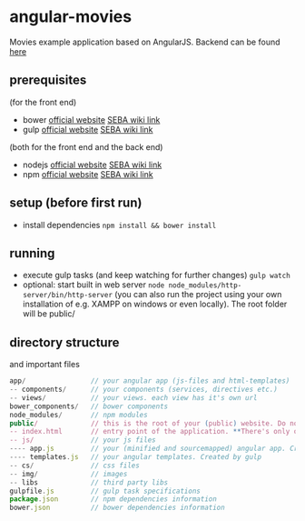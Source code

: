 # angular-movies
Movies example application based on AngularJS. Backend can be found [here](https://github.com/treschenhofer/moviebass)

## prerequisites

(for the front end)

* bower [official website]() [SEBA wiki link]()
* gulp [official website]() [SEBA wiki link]()

(both for the front end and the back end)

* nodejs [official website]() [SEBA wiki link]()
* npm [official website]() [SEBA wiki link]()



## setup (before first run)

* install dependencies `npm install && bower install`

## running

* execute gulp tasks (and keep watching for further changes) `gulp watch`
* optional: start built in web server `node node_modules/http-server/bin/http-server` (you can also run the project using your own installation of e.g. XAMPP on windows or even locally). The root folder will be public/

##  directory structure

and important files

```javascript
app/                // your angular app (js-files and html-templates)
-- components/      // your components (services, directives etc.)
-- views/           // your views. each view has it's own url
bower_components/   // bower components
node_modules/       // npm modules
public/             // this is the root of your (public) website. Do not put stuff there that is not intended for the client
-- index.html       // entry point of the application. **There's only one html page in your application**
-- js/              // your js files
---- app.js         // your (minified and sourcemapped) angular app. Created from the files in your app/ firectory by gulp
---- templates.js   // your angular templates. Created by gulp
-- cs/              // css files
-- img/             // images
-- libs             // third party libs
gulpfile.js         // gulp task specifications
package.json        // npm dependencies information
bower.json          // bower dependencies information
```